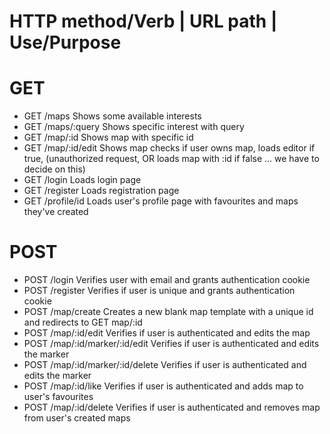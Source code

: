 # HTTP method/Verb      |   URL path              |   Use/Purpose 

# GET

* GET                 /maps                       Shows some available interests 
* GET                 /maps/:query                Shows specific interest with query
* GET                 /map/:id                    Shows map with specific id
* GET                 /map/:id/edit               Shows map checks if user owns map, loads editor if true, (unauthorized request, OR loads map with :id if  false ... we have to decide on this)
* GET                 /login                      Loads login page
* GET                 /register                   Loads registration page
* GET                 /profile/id                 Loads user's profile page with favourites and maps they've created

# POST

* POST                /login                      Verifies user with email and grants authentication cookie
* POST                /register                   Verifies if user is unique and grants authentication cookie
* POST                /map/create                 Creates a new blank map template with a unique id and redirects to GET map/:id  
* POST                /map/:id/edit               Verifies if user is authenticated and edits the map
* POST                /map/:id/marker/:id/edit    Verifies if user is authenticated and edits the marker
* POST                /map/:id/marker/:id/delete  Verifies if user is authenticated and edits the marker
* POST                /map/:id/like               Verifies if user is authenticated and adds map to user's favourites
* POST                /map/:id/delete             Verifies if user is authenticated and removes map from user's created maps



